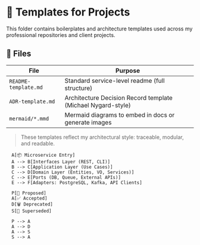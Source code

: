 # 🧰 Templates for Projects

This folder contains boilerplates and architecture templates used across my professional repositories and client projects.

## 📄 Files

| File                | Purpose                                                |
|---------------------|--------------------------------------------------------|
| `README-template.md` | Standard service-level readme (full structure)         |
| `ADR-template.md`    | Architecture Decision Record template (Michael Nygard-style) |
| `mermaid/*.mmd`      | Mermaid diagrams to embed in docs or generate images  |

> These templates reflect my architectural style: traceable, modular, and readable.

```mermaid
  A[📦 Microservice Entry]
  A --> B[Interfaces Layer (REST, CLI)]
  B --> C[Application Layer (Use Cases)]
  C --> D[Domain Layer (Entities, VO, Services)]
  C --> E[Ports (DB, Queue, External APIs)]
  E --> F[Adapters: PostgreSQL, Kafka, API Clients]
```
```mermaid
  P[💬 Proposed]
  A[✅ Accepted]
  D[🗑 Deprecated]
  S[🔁 Superseded]

  P --> A
  A --> D
  A --> S
  S --> A
```
